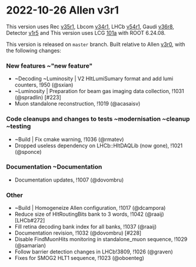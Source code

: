 2022-10-26 Allen v3r1
===

This version uses
Rec [v35r1](../../../../Rec/-/tags/v35r1),
Lbcom [v34r1](../../../../Lbcom/-/tags/v34r1),
LHCb [v54r1](../../../../LHCb/-/tags/v54r1),
Gaudi [v36r8](../../../../Gaudi/-/tags/v36r8),
Detector [v1r5](../../../../Detector/-/tags/v1r5) and
This version uses LCG [101a](http://lcginfo.cern.ch/release/101a_LHCB_7/) with ROOT 6.24.08.

This version is released on `master` branch.
Built relative to Allen [v3r0](/../../tags/v3r0), with the following changes:

### New features ~"new feature"

- ~Decoding ~Luminosity | V2 HltLumiSumary format and add lumi counters, !950 (@sxian)
- ~Luminosity | Preparation for beam gas imaging data collection, !1031 (@spradlin) [#223]
- Muon standalone reconstruction, !1019 (@acasaisv)

### Code cleanups and changes to tests ~modernisation ~cleanup ~testing

- ~Build | Fix cmake warning, !1036 (@rmatev)
- Dropped useless dependency on LHCb::HltDAQLib (now gone), !1021 (@sponce)

### Documentation ~Documentation

- Documentation updates, !1007 (@dovombru)

### Other

- ~Build | Homogeneize Allen configuration, !1017 (@dcampora)
- Reduce size of HltRoutingBits bank to 3 words, !1042 (@raaij) [LHCb#272]
- Fill retina decoding bank index for all banks, !1037 (@raaij)
- Documentation revision, !1032 (@dovombru) [#228]
- Disable FindMuonHits monitoring in standalone_muon sequence, !1029 (@samarian)
- Follow barrier detection changes in LHCb!3809, !1026 (@graven)
- Fixes for SMOG2 HLT1 sequence, !1023 (@oboenteg)
